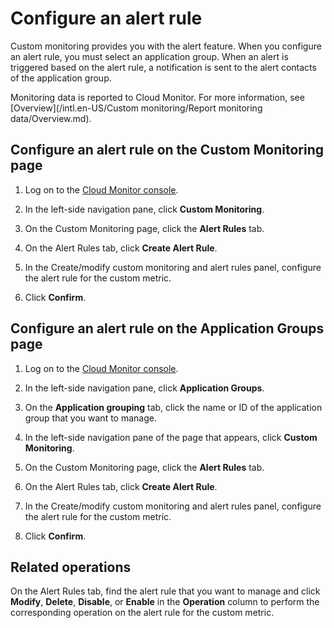 # Configure an alert rule

Custom monitoring provides you with the alert feature. When you configure an alert rule, you must select an application group. When an alert is triggered based on the alert rule, a notification is sent to the alert contacts of the application group.

Monitoring data is reported to Cloud Monitor. For more information, see [Overview](/intl.en-US/Custom monitoring/Report monitoring data/Overview.md).

## Configure an alert rule on the Custom Monitoring page

1.  Log on to the [Cloud Monitor console](https://cms-intl.console.aliyun.com).

2.  In the left-side navigation pane, click **Custom Monitoring**.

3.  On the Custom Monitoring page, click the **Alert Rules** tab.

4.  On the Alert Rules tab, click **Create Alert Rule**.

5.  In the Create/modify custom monitoring and alert rules panel, configure the alert rule for the custom metric.

6.  Click **Confirm**.


## Configure an alert rule on the Application Groups page

1.  Log on to the [Cloud Monitor console](https://cms-intl.console.aliyun.com).

2.  In the left-side navigation pane, click **Application Groups**.

3.  On the **Application grouping** tab, click the name or ID of the application group that you want to manage.

4.  In the left-side navigation pane of the page that appears, click **Custom Monitoring**.

5.  On the Custom Monitoring page, click the **Alert Rules** tab.

6.  On the Alert Rules tab, click **Create Alert Rule**.

7.  In the Create/modify custom monitoring and alert rules panel, configure the alert rule for the custom metric.

8.  Click **Confirm**.


## Related operations

On the Alert Rules tab, find the alert rule that you want to manage and click **Modify**, **Delete**, **Disable**, or **Enable** in the **Operation** column to perform the corresponding operation on the alert rule for the custom metric.

